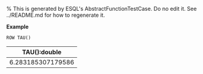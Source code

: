 % This is generated by ESQL's AbstractFunctionTestCase. Do no edit it. See ../README.md for how to regenerate it.

**Example**

```esql
ROW TAU()
```

| TAU():double |
| --- |
| 6.283185307179586 |

